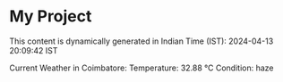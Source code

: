 # My Project

This content is dynamically generated in Indian Time (IST): 2024-04-13 20:09:42 IST


Current Weather in Coimbatore:
Temperature: 32.88 °C
Condition: haze
